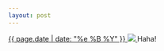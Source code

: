 ```yaml
---
layout: post
---
```


<p>
  <a href="/334">
    <time>{{ page.date | date: "%e %B %Y" }}</time>
    <img src="{{ site.assets_url }}/334.jpg">
  </a>
  Haha!
</p>
